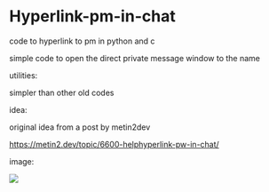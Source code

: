 # Hyperlink-pm-in-chat
code to hyperlink to pm in python and c

simple code to open the direct private message window to the name

utilities:

simpler than other old codes

idea:

original idea from a post by metin2dev

https://metin2.dev/topic/6600-helphyperlink-pw-in-chat/

image:

![](https://github.com/deadoflove/Select-Safebox/blob/main/SelectSafeboxPreview.gif)


